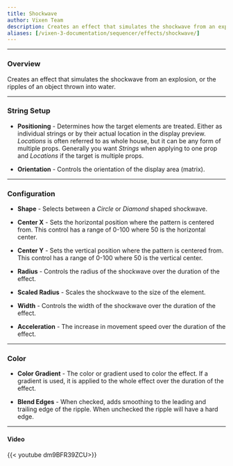 ```yaml
---
title: Shockwave
author: Vixen Team
description: Creates an effect that simulates the shockwave from an explosion, or the ripples of an object thrown into water.             
aliases: [/vixen-3-documentation/sequencer/effects/shockwave/]
---
```


---

### Overview

Creates an effect that simulates the shockwave from an explosion, or the ripples of an object thrown into water.             

---

### String Setup
  
  * **Positioning** - Determines how the target elements are treated.  Either as individual strings or by their actual location in the display preview.
                      *Locations* is often referred to as whole house, but it can be any form of multiple props. 
                      Generally you want *Strings* when applying to one prop and *Locations* if the target is multiple props.
  
  * **Orientation** - Controls the orientation of the display area (matrix).
---

### Configuration

* **Shape** - Selects between a *Circle* or *Diamond* shaped shockwave.

* **Center X** - Sets the horizontal position where the pattern is centered from. This control has a range of 0-100 where 50 is the horizontal center.

* **Center Y** - Sets the vertical position where the pattern is centered from. This control has a range of 0-100 where 50 is the vertical center.

* **Radius** - Controls the radius of the shockwave over the duration of the effect.

* **Scaled Radius** - Scales the shockwave to the size of the element.

* **Width** - Controls the width of the shockwave over the duration of the effect.

* **Acceleration** - The increase in movement speed over the duration of the effect.

---

### Color

* **Color Gradient** - The color or gradient used to color the effect. If a gradient is used, it is applied to the whole effect over the duration of the effect.

* **Blend Edges** - When checked, adds smoothing to the leading and trailing edge of the ripple. When unchecked the ripple will have a hard edge.

---

#### Video

{{< youtube dm9BFR39ZCU>}}

